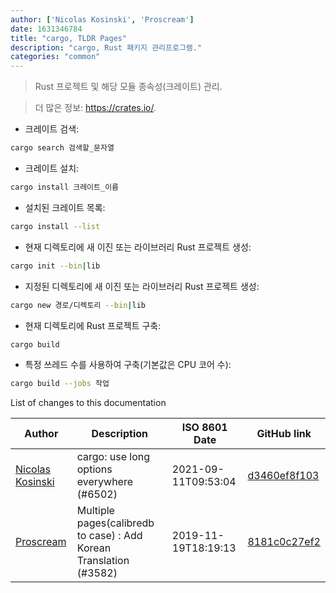 ```yaml
---
author: ['Nicolas Kosinski', 'Proscream']
date: 1631346784
title: "cargo, TLDR Pages"
description: "cargo, Rust 패키지 관리프로그램."
categories: "common"
---
```

> Rust 프로젝트 및 해당 모듈 종속성(크레이트) 관리.

> 더 많은 정보: <https://crates.io/>.

- 크레이트 검색:

```bash
cargo search 검색할_문자열
```

- 크레이트 설치:

```bash
cargo install 크레이트_이름
```

- 설치된 크레이트 목록:

```bash
cargo install --list
```

- 현재 디렉토리에 새 이진 또는 라이브러리 Rust 프로젝트 생성:

```bash
cargo init --bin|lib
```

- 지정된 디렉토리에 새 이진 또는 라이브러리 Rust 프로젝트 생성:

```bash
cargo new 경로/디렉토리 --bin|lib
```

- 현재 디렉토리에 Rust 프로젝트 구축:

```bash
cargo build
```

- 특정 쓰레드 수를 사용하여 구축(기본값은 CPU 코어 수):

```bash
cargo build --jobs 작업
```
List of changes to this documentation


Author | Description | ISO 8601 Date | GitHub link
------|-----|-----|-----
[Nicolas Kosinski](mailto:nicokosi@users.noreply.github.com) | cargo: use long options everywhere (#6502) | 2021-09-11T09:53:04 | [d3460ef8f103](https://github.com/tldr-pages/tldr/commit/d3460ef8f103a660f6f6765265b838b919342f1a)
[Proscream](mailto:proscream@naver.com) | Multiple pages(calibredb to case) : Add Korean Translation (#3582) | 2019-11-19T18:19:13 | [8181c0c27ef2](https://github.com/tldr-pages/tldr/commit/8181c0c27ef2d2f85fdb7c07a4a0f0e02bf5a4d3)

